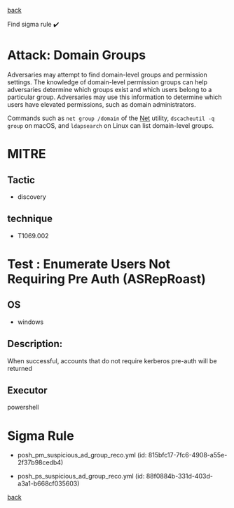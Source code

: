 
[back](../index.md)

Find sigma rule :heavy_check_mark: 

# Attack: Domain Groups 

Adversaries may attempt to find domain-level groups and permission settings. The knowledge of domain-level permission groups can help adversaries determine which groups exist and which users belong to a particular group. Adversaries may use this information to determine which users have elevated permissions, such as domain administrators.

Commands such as <code>net group /domain</code> of the [Net](https://attack.mitre.org/software/S0039) utility,  <code>dscacheutil -q group</code> on macOS, and <code>ldapsearch</code> on Linux can list domain-level groups.

# MITRE
## Tactic
  - discovery


## technique
  - T1069.002


# Test : Enumerate Users Not Requiring Pre Auth (ASRepRoast)
## OS
  - windows


## Description:
When successful, accounts that do not require kerberos pre-auth will be returned


## Executor
powershell

# Sigma Rule
 - posh_pm_suspicious_ad_group_reco.yml (id: 815bfc17-7fc6-4908-a55e-2f37b98cedb4)

 - posh_ps_suspicious_ad_group_reco.yml (id: 88f0884b-331d-403d-a3a1-b668cf035603)



[back](../index.md)
